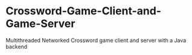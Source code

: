 # Crossword-Game-Client-and-Game-Server
Multithreaded Networked Crossword game client and server with a Java backend
